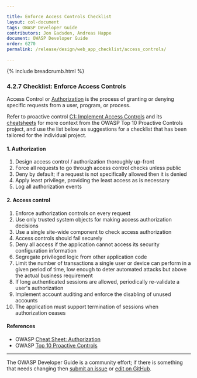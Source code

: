 ```yaml
---

title: Enforce Access Controls Checklist
layout: col-document
tags: OWASP Developer Guide
contributors: Jon Gadsden, Andreas Happe
document: OWASP Developer Guide
order: 6270
permalink: /release/design/web_app_checklist/access_controls/

---
```


{% include breadcrumb.html %}

### 4.2.7 Checklist: Enforce Access Controls

Access Control or [Authorization][csauthz] is the process of granting or denying specific requests
from a user, program, or process.

Refer to proactive control [C1: Implement Access Controls][control1] and its [cheatsheets][csproactive-c7]
for more context from the OWASP Top 10 Proactive Controls project,
and use the list below as suggestions for a checklist that has been tailored for the individual project.

#### 1. Authorization

1. Design access control / authorization thoroughly up-front
2. Force all requests to go through access control checks unless public
3. Deny by default; if a request is not specifically allowed then it is denied
4. Apply least privilege, providing the least access as is necessary
5. Log all authorization events

#### 2. Access control

1. Enforce authorization controls on every request
2. Use only trusted system objects for making access authorization decisions
3. Use a single site-wide component to check access authorization
4. Access controls should fail securely
5. Deny all access if the application cannot access its security configuration information
6. Segregate privileged logic from other application code
7. Limit the number of transactions a single user or device can perform in a given period of time,
    low enough to deter automated attacks but above the actual business requirement
8. If long authenticated sessions are allowed, periodically re-validate a user's authorization
9. Implement account auditing and enforce the disabling of unused accounts
10. The application must support termination of sessions when authorization ceases

#### References

* OWASP [Cheat Sheet: Authorization][csauthz]
* OWASP [Top 10 Proactive Controls][proactive10]

----

The OWASP Developer Guide is a community effort; if there is something that needs changing
then [submit an issue][issue060207] or [edit on GitHub][edit060207].

[csproactive-c7]: https://cheatsheetseries.owasp.org/IndexProactiveControls.html#c7-enforce-access-controls
[control1]: https://top10proactive.owasp.org/the-top-10/c1-accesscontrol/
[csauthz]: https://cheatsheetseries.owasp.org/cheatsheets/Authorization_Cheat_Sheet
[edit060207]: https://github.com/OWASP/www-project-developer-guide/blob/main/draft/06-design/02-web-app-checklist/07-access-controls.md
[issue060207]: https://github.com/OWASP/www-project-developer-guide/issues/new?labels=enhancement&template=request.md&title=Update:%2006-design/02-web-app-checklist/07-access-controls
[proactive10]: https://top10proactive.owasp.org/
